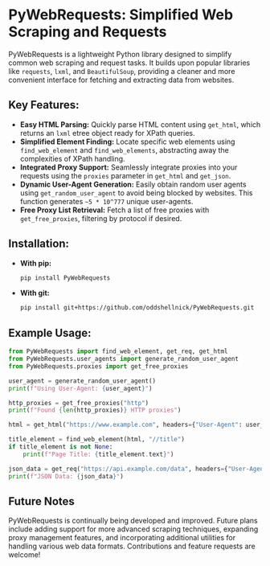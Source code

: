 # PyWebRequests: Simplified Web Scraping and Requests

PyWebRequests is a lightweight Python library designed to simplify common web scraping and request tasks. It builds upon popular libraries like `requests`, `lxml`, and `BeautifulSoup`, providing a cleaner and more convenient interface for fetching and extracting data from websites.

## Key Features:

* **Easy HTML Parsing:** Quickly parse HTML content using `get_html`, which returns an `lxml` etree object ready for XPath queries.
* **Simplified Element Finding:** Locate specific web elements using `find_web_element` and `find_web_elements`, abstracting away the complexities of XPath handling.
* **Integrated Proxy Support:** Seamlessly integrate proxies into your requests using the `proxies` parameter in `get_html` and `get_json`.
* **Dynamic User-Agent Generation:** Easily obtain random user agents using `get_random_user_agent` to avoid being blocked by websites. This function generates `~5 * 10^777` unique user-agents.
* **Free Proxy List Retrieval:** Fetch a list of free proxies with `get_free_proxies`, filtering by protocol if desired.

## Installation:

* **With pip:**
    ```bash
    pip install PyWebRequests
    ```

* **With git:**
    ```bash
    pip install git+https://github.com/oddshellnick/PyWebRequests.git
    ```

## Example Usage:

```python
from PyWebRequests import find_web_element, get_req, get_html
from PyWebRequests.user_agents import generate_random_user_agent
from PyWebRequests.proxies import get_free_proxies

user_agent = generate_random_user_agent()
print(f"Using User-Agent: {user_agent}")

http_proxies = get_free_proxies("http")
print(f"Found {len(http_proxies)} HTTP proxies")

html = get_html("https://www.example.com", headers={"User-Agent": user_agent}, proxies=http_proxies)

title_element = find_web_element(html, "//title")
if title_element is not None:
    print(f"Page Title: {title_element.text}")

json_data = get_req("https://api.example.com/data", headers={"User-Agent": user_agent}).json()
print(f"JSON Data: {json_data}")
```

## Future Notes

PyWebRequests is continually being developed and improved. Future plans include adding support for more advanced scraping techniques, expanding proxy management features, and incorporating additional utilities for handling various web data formats. Contributions and feature requests are welcome!